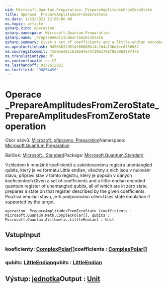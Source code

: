 ```yaml
---
uid: Microsoft.Quantum.Preparation._PrepareAmplitudesFromZeroState
title: Operace _PrepareAmplitudesFromZeroState
ms.date: 1/23/2021 12:00:00 AM
ms.topic: article
qsharp.kind: operation
qsharp.namespace: Microsoft.Quantum.Preparation
qsharp.name: _PrepareAmplitudesFromZeroState
qsharp.summary: Given a set of coefficients and a little-endian encoded quantum register of unentangled qubits, all of which are in zero state, prepares a state on that register described by the given coefficients. Uses state emulation if supported by the target.
ms.openlocfilehash: 94563632d514f66608b14c264a73bdfcc6f50982
ms.sourcegitcommit: 71605ea9cc630e84e7ef29027e1f0ea06299747e
ms.translationtype: MT
ms.contentlocale: cs-CZ
ms.lasthandoff: 01/26/2021
ms.locfileid: "98854450"
---
```

# <a name="_prepareamplitudesfromzerostate-operation"></a><span data-ttu-id="0ed32-102">Operace _PrepareAmplitudesFromZeroState</span><span class="sxs-lookup"><span data-stu-id="0ed32-102">_PrepareAmplitudesFromZeroState operation</span></span>

<span data-ttu-id="0ed32-103">Obor názvů: [Microsoft. přípravno. Preparation](xref:Microsoft.Quantum.Preparation)</span><span class="sxs-lookup"><span data-stu-id="0ed32-103">Namespace: [Microsoft.Quantum.Preparation](xref:Microsoft.Quantum.Preparation)</span></span>

<span data-ttu-id="0ed32-104">Balíček: [Microsoft.. Standard](https://nuget.org/packages/Microsoft.Quantum.Standard)</span><span class="sxs-lookup"><span data-stu-id="0ed32-104">Package: [Microsoft.Quantum.Standard](https://nuget.org/packages/Microsoft.Quantum.Standard)</span></span>


<span data-ttu-id="0ed32-105">Vzhledem k množině koeficientů a zakódovanému registru unentangled qubits, který je ve formátu Little endian, všechny z nich jsou v nulovém stavu, připraví stav v tomto registru, který je popsán v daných koeficientech.</span><span class="sxs-lookup"><span data-stu-id="0ed32-105">Given a set of coefficients and a little-endian encoded quantum register of unentangled qubits, all of which are in zero state, prepares a state on that register described by the given coefficients.</span></span> <span data-ttu-id="0ed32-106">Používá emulaci stavu, je-li podporováno cílem.</span><span class="sxs-lookup"><span data-stu-id="0ed32-106">Uses state emulation if supported by the target.</span></span>

```qsharp
operation _PrepareAmplitudesFromZeroState (coefficients : Microsoft.Quantum.Math.ComplexPolar[], qubits : Microsoft.Quantum.Arithmetic.LittleEndian) : Unit
```


## <a name="input"></a><span data-ttu-id="0ed32-107">Vstup</span><span class="sxs-lookup"><span data-stu-id="0ed32-107">Input</span></span>

### <a name="coefficients--complexpolar"></a><span data-ttu-id="0ed32-108">koeficienty: [ComplexPolar](xref:Microsoft.Quantum.Math.ComplexPolar)[]</span><span class="sxs-lookup"><span data-stu-id="0ed32-108">coefficients : [ComplexPolar](xref:Microsoft.Quantum.Math.ComplexPolar)[]</span></span>




### <a name="qubits--littleendian"></a><span data-ttu-id="0ed32-109">qubits: [LittleEndian](xref:Microsoft.Quantum.Arithmetic.LittleEndian)</span><span class="sxs-lookup"><span data-stu-id="0ed32-109">qubits : [LittleEndian](xref:Microsoft.Quantum.Arithmetic.LittleEndian)</span></span>





## <a name="output--unit"></a><span data-ttu-id="0ed32-110">Výstup: [jednotka](xref:microsoft.quantum.lang-ref.unit)</span><span class="sxs-lookup"><span data-stu-id="0ed32-110">Output : [Unit](xref:microsoft.quantum.lang-ref.unit)</span></span>


